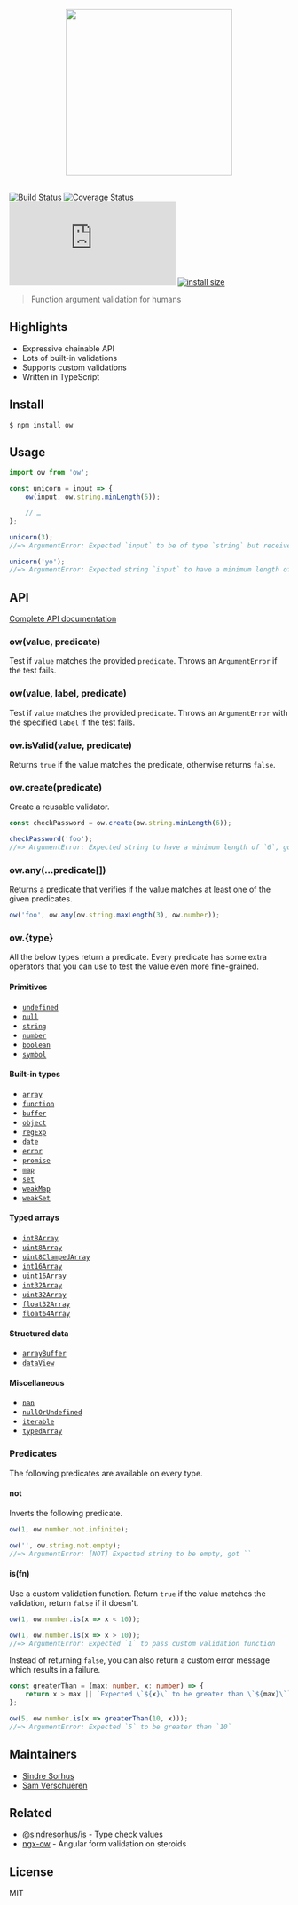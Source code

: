 <p align="center">
	<img src="media/logo.png" width="300">
	<br>
	<br>
</p>

[![Build Status](https://travis-ci.org/sindresorhus/ow.svg?branch=master)](https://travis-ci.org/sindresorhus/ow) [![Coverage Status](https://codecov.io/gh/sindresorhus/ow/branch/master/graph/badge.svg)](https://codecov.io/gh/sindresorhus/ow) [![gzip size](http://img.badgesize.io/https://cdn.jsdelivr.net/npm/ow/dist/index.js?compression=gzip)](https://cdn.jsdelivr.net/npm/ow/dist/index.js) [![install size](https://packagephobia.now.sh/badge?p=ow)](https://packagephobia.now.sh/result?p=ow)

> Function argument validation for humans


## Highlights

- Expressive chainable API
- Lots of built-in validations
- Supports custom validations
- Written in TypeScript


## Install

```
$ npm install ow
```


## Usage

```ts
import ow from 'ow';

const unicorn = input => {
	ow(input, ow.string.minLength(5));

	// …
};

unicorn(3);
//=> ArgumentError: Expected `input` to be of type `string` but received type `number`

unicorn('yo');
//=> ArgumentError: Expected string `input` to have a minimum length of `5`, got `yo`
```


## API

[Complete API documentation](https://sindresorhus.com/ow)

### ow(value, predicate)

Test if `value` matches the provided `predicate`. Throws an `ArgumentError` if the test fails.

### ow(value, label, predicate)

Test if `value` matches the provided `predicate`. Throws an `ArgumentError` with the specified `label` if the test fails.

### ow.isValid(value, predicate)

Returns `true` if the value matches the predicate, otherwise returns `false`.

### ow.create(predicate)

Create a reusable validator.

```ts
const checkPassword = ow.create(ow.string.minLength(6));

checkPassword('foo');
//=> ArgumentError: Expected string to have a minimum length of `6`, got `foo`
```

### ow.any(...predicate[])

Returns a predicate that verifies if the value matches at least one of the given predicates.

```ts
ow('foo', ow.any(ow.string.maxLength(3), ow.number));
```

### ow.{type}

All the below types return a predicate. Every predicate has some extra operators that you can use to test the value even more fine-grained.

#### Primitives

- [`undefined`](https://sindresorhus.com/ow/interfaces/ow.html#undefined)
- [`null`](https://sindresorhus.com/ow/interfaces/ow.html#null)
- [`string`](https://sindresorhus.com/ow/classes/stringpredicate.html)
- [`number`](https://sindresorhus.com/ow/classes/numberpredicate.html)
- [`boolean`](https://sindresorhus.com/ow/classes/booleanpredicate.html)
- [`symbol`](https://sindresorhus.com/ow/interfaces/ow.html#symbol)

#### Built-in types

- [`array`](https://sindresorhus.com/ow/classes/arraypredicate.html)
- [`function`](https://sindresorhus.com/ow/interfaces/ow.html#function)
- [`buffer`](https://sindresorhus.com/ow/interfaces/ow.html#buffer)
- [`object`](https://sindresorhus.com/ow/classes/objectpredicate.html)
- [`regExp`](https://sindresorhus.com/ow/interfaces/ow.html#regexp)
- [`date`](https://sindresorhus.com/ow/classes/datepredicate.html)
- [`error`](https://sindresorhus.com/ow/classes/errorpredicate.html)
- [`promise`](https://sindresorhus.com/ow/interfaces/ow.html#promise)
- [`map`](https://sindresorhus.com/ow/classes/mappredicate.html)
- [`set`](https://sindresorhus.com/ow/classes/setpredicate.html)
- [`weakMap`](https://sindresorhus.com/ow/classes/weakmappredicate.html)
- [`weakSet`](https://sindresorhus.com/ow/classes/weaksetpredicate.html)

#### Typed arrays

- [`int8Array`](https://sindresorhus.com/ow/interfaces/ow.html#int8Array)
- [`uint8Array`](https://sindresorhus.com/ow/interfaces/ow.html#uint8Array)
- [`uint8ClampedArray`](https://sindresorhus.com/ow/interfaces/ow.html#uint8ClampedArray)
- [`int16Array`](https://sindresorhus.com/ow/interfaces/ow.html#int16Array)
- [`uint16Array`](https://sindresorhus.com/ow/interfaces/ow.html#uint16Array)
- [`int32Array`](https://sindresorhus.com/ow/interfaces/ow.html#in32Array)
- [`uint32Array`](https://sindresorhus.com/ow/interfaces/ow.html#uin32Array)
- [`float32Array`](https://sindresorhus.com/ow/interfaces/ow.html#float32Array)
- [`float64Array`](https://sindresorhus.com/ow/interfaces/ow.html#float64Array)

#### Structured data

- [`arrayBuffer`](https://sindresorhus.com/ow/interfaces/ow.html#arraybuffer)
- [`dataView`](https://sindresorhus.com/ow/interfaces/ow.html#dataview)

#### Miscellaneous

- [`nan`](https://sindresorhus.com/ow/interfaces/ow.html#nan)
- [`nullOrUndefined`](https://sindresorhus.com/ow/interfaces/ow.html#nullorundefined)
- [`iterable`](https://sindresorhus.com/ow/interfaces/ow.html#iterable)
- [`typedArray`](https://sindresorhus.com/ow/interfaces/ow.html#typedarray)

### Predicates

The following predicates are available on every type.

#### not

Inverts the following predicate.

```ts
ow(1, ow.number.not.infinite);

ow('', ow.string.not.empty);
//=> ArgumentError: [NOT] Expected string to be empty, got ``
```

#### is(fn)

Use a custom validation function. Return `true` if the value matches the validation, return `false` if it doesn't.

```ts
ow(1, ow.number.is(x => x < 10));

ow(1, ow.number.is(x => x > 10));
//=> ArgumentError: Expected `1` to pass custom validation function
```

Instead of returning `false`, you can also return a custom error message which results in a failure.

```ts
const greaterThan = (max: number, x: number) => {
	return x > max || `Expected \`${x}\` to be greater than \`${max}\``;
};

ow(5, ow.number.is(x => greaterThan(10, x)));
//=> ArgumentError: Expected `5` to be greater than `10`
```


## Maintainers

- [Sindre Sorhus](https://github.com/sindresorhus)
- [Sam Verschueren](https://github.com/SamVerschueren)


## Related

- [@sindresorhus/is](https://github.com/sindresorhus/is) - Type check values
- [ngx-ow](https://github.com/SamVerschueren/ngx-ow) - Angular form validation on steroids


## License

MIT
